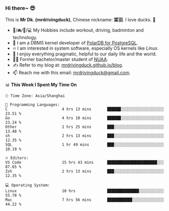 ### Hi there~ 😎

This is **Mr Dk. (mrdrivingduck)**, Chinese nickname: **棠羽**. I love ducks. 🦆

- 💪/🚘/🏸/💻 My Hobbies include workout, driving, badminton and technology.
- 🍊 I am a DBMS kernel developer of [PolarDB for PostgreSQL](https://github.com/ApsaraDB/PolarDB-for-PostgreSQL).
- 🔥 I am interested in system software, especially OS kernels like *Linux*.
- 🔧 I enjoy everything pragmatic, helpful to our daily life and the world.
- 👨‍🎓 Former bachelor/master student of [NUAA](https://en.wikipedia.org/wiki/Nanjing_University_of_Aeronautics_and_Astronautics).
- ✍ Refer to my blog at: [mrdrivingduck.github.io/blog](https://mrdrivingduck.github.io/blog/).
- 📫 Reach me with this email: [mrdrivingduck@gmail.com](mailto:mrdrivingduck@gmail.com).

<!--START_SECTION:waka-->
📊 **This Week I Spent My Time On** 

```text
🕑︎ Time Zone: Asia/Shanghai

💬 Programming Languages: 
C                        4 hrs 13 mins       ██████░░░░░░░░░░░░░░░░░░░   23.51 % 
Go                       4 hrs 10 mins       ██████░░░░░░░░░░░░░░░░░░░   23.24 % 
Other                    2 hrs 25 mins       ███░░░░░░░░░░░░░░░░░░░░░░   13.48 % 
sh                       2 hrs 13 mins       ███░░░░░░░░░░░░░░░░░░░░░░   12.35 % 
SQL                      1 hr 49 mins        ███░░░░░░░░░░░░░░░░░░░░░░   10.19 % 

🔥 Editors: 
VS Code                  15 hrs 43 mins      ██████████████████████░░░   87.65 % 
Zsh                      2 hrs 13 mins       ███░░░░░░░░░░░░░░░░░░░░░░   12.35 % 

💻 Operating System: 
Linux                    10 hrs              ██████████████░░░░░░░░░░░   55.78 % 
Mac                      7 hrs 56 mins       ███████████░░░░░░░░░░░░░░   44.22 % 
```


<!--END_SECTION:waka-->

<!-- ![Mr Dk.'s GitHub Stats](https://github-readme-stats.vercel.app/api?username=mrdrivingduck&count_private&show_icons=true&theme=buefy) -->

<!-- ![Most Used Languages](https://github-readme-stats.vercel.app/api/top-langs/?username=mrdrivingduck&exclude_repo=mips32-CPU,snort-tcp-socket&theme=buefy&layout=compact&langs_count=10) -->


<!--
**mrdrivingduck/mrdrivingduck** is a ✨ _special_ ✨ repository because its `README.md` (this file) appears on your GitHub profile.

Here are some ideas to get you started:

- 🔭 I’m currently working on ...
- 🌱 I’m currently learning ...
- 👯 I’m looking to collaborate on ...
- 🤔 I’m looking for help with ...
- 💬 Ask me about ...
- 📫 How to reach me: ...
- 😄 Pronouns: ...
- ⚡ Fun fact: ...
-->
